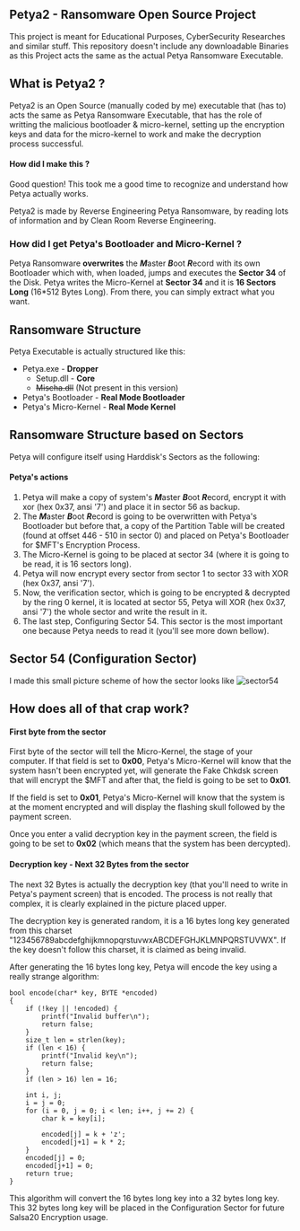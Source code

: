 ## Petya2 - Ransomware Open Source Project
This project is meant for Educational Purposes, CyberSecurity Researches and similar stuff. This repository doesn't include any downloadable Binaries as this Project acts the same as the actual Petya Ransomware Executable.

## What is Petya2 ?
Petya2 is an Open Source (manually coded by me) executable that (has to) acts the same as Petya Ransomware Executable, that has the role of writting the malicious bootloader & micro-kernel, setting up the encryption keys and data for the micro-kernel to work and make the decryption process successful.

#### How did I make this ?
Good question! This took me a good time to recognize and understand how Petya actually works.

Petya2 is made by Reverse Engineering Petya Ransomware, by reading lots of information and by Clean Room Reverse Engineering.

### How did I get Petya's Bootloader and Micro-Kernel ?
Petya Ransomware **overwrites** the ***M***aster ***B***oot ***R***ecord with its own Bootloader which with, when loaded, jumps and executes the **Sector 34** of the Disk.
Petya writes the Micro-Kernel at **Sector 34** and it is **16 Sectors Long** (16*512 Bytes Long). From there, you can simply extract what you want.


## Ransomware Structure
Petya Executable is actually structured like this:

   - Petya.exe - **Dropper**
      - Setup.dll - **Core**
      - ~~Mischa.dll~~ (Not present in this version)
   - Petya's Bootloader - **Real Mode Bootloader**
   - Petya's Micro-Kernel - **Real Mode Kernel**
 
 ## Ransomware Structure based on Sectors
 Petya will configure itself using Harddisk's Sectors as the following:
 
 #### Petya's actions
 1. Petya will make a copy of system's ***M***aster ***B***oot ***R***ecord, encrypt it with xor (hex 0x37, ansi '7') and place it in sector 56 as backup.
 2. The ***M***aster ***B***oot ***R***ecord is going to be overwritten with Petya's Bootloader but before that, a copy of the Partition Table will be created (found at offset 446 - 510 in sector 0) and placed on Petya's Bootloader for $MFT's Encryption Process.
 3. The Micro-Kernel is going to be placed at sector 34 (where it is going to be read, it is 16 sectors long).
 4. Petya will now encrypt every sector from sector 1 to sector 33 with XOR (hex 0x37, ansi '7').
 5. Now, the verification sector, which is going to be encrypted & decrypted by the ring 0 kernel, it is located at sector 55, Petya will XOR (hex 0x37, ansi '7') the whole sector and write the result in it.
 6. The last step, Configuring Sector 54. This sector is the most important one because Petya needs to read it (you'll see more down bellow).

## Sector 54 (Configuration Sector)
I made this small picture scheme of how the sector looks like
![sector54](https://user-images.githubusercontent.com/68382500/156068841-1dca1305-babf-4a60-880b-02eb50f8c7c3.png)

## How does all of that crap work?
#### First byte from the sector
First byte of the sector will tell the Micro-Kernel, the stage of your computer.
If that field is set to **0x00**, Petya's Micro-Kernel will know that the system hasn't been encrypted yet, will generate the Fake Chkdsk screen that will encrypt the $MFT and after that, the field is going to be set to **0x01**.

If the field is set to **0x01**, Petya's Micro-Kernel will know that the system is at the moment encrypted and will display the flashing skull followed by the payment screen.

Once you enter a valid decryption key in the payment screen, the field is going to be set to **0x02** (which means that the system has been dercypted).

#### Decryption key - Next 32 Bytes from the sector
The next 32 Bytes is actually the decryption key (that you'll need to write in Petya's payment screen) that is encoded. The process is not really that complex, it is clearly explained in the picture placed upper.

The decryption key is generated random, it is a 16 bytes long key generated from this charset "123456789abcdefghijkmnopqrstuvwxABCDEFGHJKLMNPQRSTUVWX". If the key doesn't follow this charset, it is claimed as being invalid.

After generating the 16 bytes long key, Petya will encode the key using a really strange algorithm:
```
bool encode(char* key, BYTE *encoded)
{
    if (!key || !encoded) {
        printf("Invalid buffer\n");
        return false;
    }
    size_t len = strlen(key);
    if (len < 16) {
        printf("Invalid key\n");
        return false;
    }
    if (len > 16) len = 16;

    int i, j;
    i = j = 0;
    for (i = 0, j = 0; i < len; i++, j += 2) {
        char k = key[i];

        encoded[j] = k + 'z';
        encoded[j+1] = k * 2;
    }
    encoded[j] = 0;
    encoded[j+1] = 0;
    return true;
}
```

This algorithm will convert the 16 bytes long key into a 32 bytes long key. This 32 bytes long key will be placed in the Configuration Sector for future Salsa20 Encryption usage.

